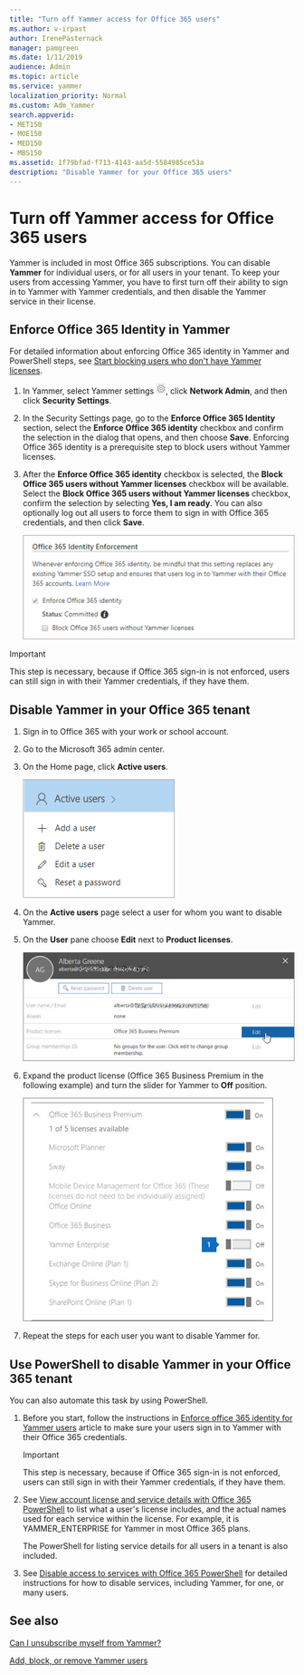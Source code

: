 ```yaml
---
title: "Turn off Yammer access for Office 365 users"
ms.author: v-irpast
author: IrenePasternack
manager: pamgreen
ms.date: 1/11/2019
audience: Admin
ms.topic: article
ms.service: yammer
localization_priority: Normal
ms.custom: Adm_Yammer
search.appverid:
- MET150
- MOE150
- MED150
- MBS150
ms.assetid: 1f79bfad-f713-4143-aa5d-5584985ce53a
description: "Disable Yammer for your Office 365 users"
---
```


# Turn off Yammer access for Office 365 users

Yammer is included in most Office 365 subscriptions. You can disable **Yammer** for individual users, or for all users in your tenant. To keep your users from accessing Yammer, you have to first turn off their ability to sign in to Yammer with Yammer credentials, and then disable the Yammer service in their license. 
  
## Enforce Office 365 Identity in Yammer

For detailed information about enforcing Office 365 identity in Yammer and PowerShell steps, see [Start blocking users who don't have Yammer licenses](manage-yammer-licenses-in-office-365.md#StartBlocking).
  
1. In Yammer, select Yammer settings ![Yammer settings icon](../media/9704ce70-56ce-43f7-96c6-f253b0413d40.png), click **Network Admin**, and then click **Security Settings**.
    
2. In the Security Settings page, go to the **Enforce Office 365 Identity** section, select the **Enforce Office 365 identity** checkbox and confirm the selection in the dialog that opens, and then choose **Save**. Enforcing Office 365 identity is a prerequisite step to block users without Yammer licenses.
    
3. After the **Enforce Office 365 identity** checkbox is selected, the **Block Office 365 users without Yammer licenses** checkbox will be available. Select the **Block Office 365 users without Yammer licenses** checkbox, confirm the selection by selecting **Yes, I am ready**. You can also optionally log out all users to force them to sign in with Office 365 credentials, and then click **Save**.
    
    ![Screenshot of Block Office 365 users without Yammer licenses checkbox in Yammer Security Settings](../media/b29af1f2-cc46-42da-88d9-a9c4fc0ab1be.png)
  
> [!IMPORTANT]
> This step is necessary, because if Office 365 sign-in is not enforced, users can still sign in with their Yammer credentials, if they have them. 
  
## Disable Yammer in your Office 365 tenant

1. Sign in to Office 365 with your work or school account. 
    
2. Go to the Microsoft 365 admin center.
    
3. On the Home page, click **Active users**.
    
    ![Screenshot of admin home page showing Edit a user](../media/3d815092-c5b6-4efa-879e-5bb4be31e1f4.png)
  
4. On the **Active users** page select a user for whom you want to disable Yammer. 
    
5. On the **User** pane choose **Edit** next to **Product licenses**.
    
    ![Screenshot showing action of edit product licenses](../media/db72b175-4ee3-4409-adc0-420b17bc7733.jpg)
  
6. Expand the product license (Office 365 Business Premium in the following example) and turn the slider for Yammer to **Off** position. 
    
    ![Screenshot of Yammer license turned to off position](../media/f38e450f-7aea-4db8-9837-7428615acf09.jpg)
  
7. Repeat the steps for each user you want to disable Yammer for.
    
## Use PowerShell to disable Yammer in your Office 365 tenant

You can also automate this task by using PowerShell.
  
1. Before you start, follow the instructions in [Enforce office 365 identity for Yammer users](../configure-your-yammer-network/enforce-office-365-identity.md) article to make sure your users sign in to Yammer with their Office 365 credentials. 
    
    > [!IMPORTANT]
    > This step is necessary, because if Office 365 sign-in is not enforced, users can still sign in with their Yammer credentials, if they have them. 
  
2. See [View account license and service details with Office 365 PowerShell](https://go.microsoft.com/fwlink/p/?LinkId=829181) to list what a user's license includes, and the actual names used for each service within the license. For example, it is YAMMER_ENTERPRISE for Yammer in most Office 365 plans. 
    
    The PowerShell for listing service details for all users in a tenant is also included.
    
3. See [Disable access to services with Office 365 PowerShell](https://go.microsoft.com/fwlink/p/?LinkID=717080) for detailed instructions for how to disable services, including Yammer, for one, or many users. 
    
## See also

[Can I unsubscribe myself from Yammer?](https://support.office.com/article/981ecaf7-8a7d-4312-a845-bd343e925073)

[Add, block, or remove Yammer users](add-block-or-remove-users.md)